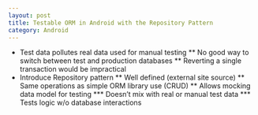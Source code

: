 ```yaml
---
layout: post
title: Testable ORM in Android with the Repository Pattern
category: Android
---
```

* Test data pollutes real data used for manual testing
** No good way to switch between test and production databases
** Reverting a single transaction would be impractical
* Introduce Repository pattern
** Well defined (external site source)
** Same operations as simple ORM library use (CRUD)
** Allows mocking data model for testing
*** Doesn’t mix with real or manual test data
*** Tests logic w/o database interactions
